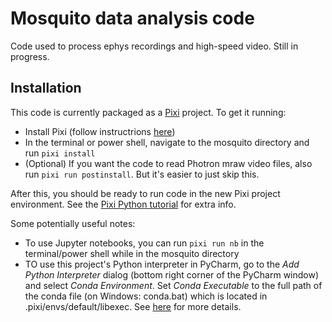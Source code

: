 # Mosquito data analysis code

Code used to process ephys recordings and high-speed video. Still in progress.

## Installation

This code is currently packaged as a [Pixi](https://pixi.sh/latest/) project. To get it running:

* Install Pixi (follow instructrions [here](https://pixi.sh/latest/))
* In the terminal or power shell, navigate to the mosquito directory and run `pixi install`
* (Optional) If you want the code to read Photron mraw video files, also run `pixi run postinstall`. But it's easier to just skip this.

After this, you should be ready to run code in the new Pixi project environment. See the [Pixi Python tutorial](https://pixi.sh/latest/tutorials/python/) for extra info.

Some potentially useful notes:
* To use Jupyter notebooks, you can run `pixi run nb` in the terminal/power shell while in the mosquito directory
* TO use this project's Python interpreter in PyCharm, go to the *Add Python Interpreter* dialog (bottom right corner of the PyCharm window) and select *Conda Environment*. Set *Conda Executable* to the full path of the conda file (on Windows: conda.bat) which is located in .pixi/envs/default/libexec. See [here](https://pixi.sh/latest/ide_integration/pycharm/#how-to-use) for more details.
